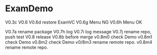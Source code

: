 # ExamDemo
V0.3c
V0.6
V0.6d restore ExamVC
V0.6g Menu NG
V0.6h Menu OK

V0.7a rename package
V0.7h log
V0.7i log message
V0.7j rename repo, push test
V0.8 release
V0.8b before merge
v0.8m0 check Demo
v0.8m1 check Demo
v0.8m2 check Demo
v0/8m3 rename remote repo.
v0.8m4 rename remote repo.
